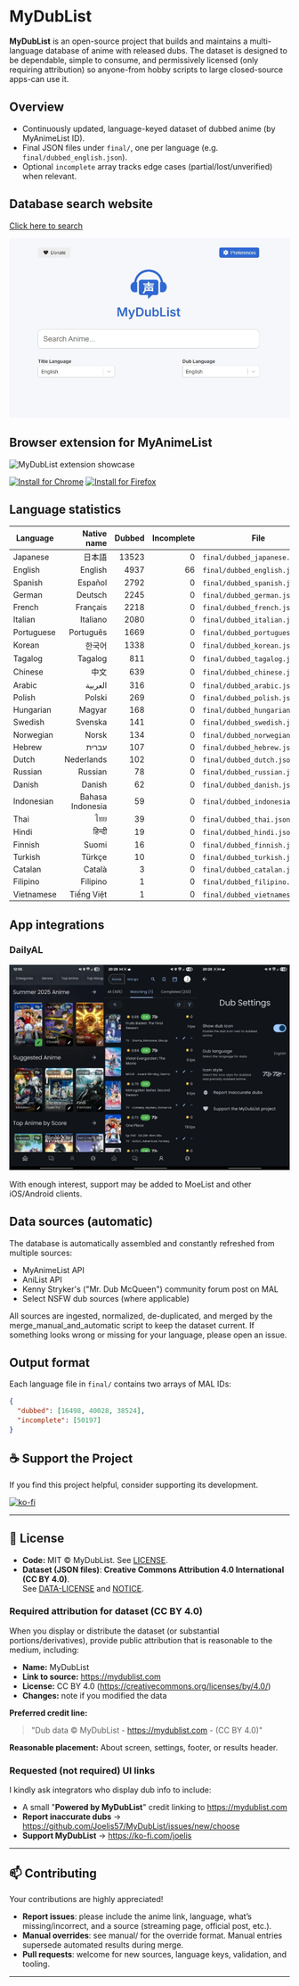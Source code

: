 # MyDubList

**MyDubList** is an open-source project that builds and maintains a multi-language database of anime with released dubs. The dataset is designed to be dependable, simple to consume, and permissively licensed (only requiring attribution) so anyone-from hobby scripts to large closed-source apps-can use it.

## Overview

- Continuously updated, language-keyed dataset of dubbed anime (by MyAnimeList ID).
- Final JSON files under `final/`, one per language (e.g. `final/dubbed_english.json`).
- Optional `incomplete` array tracks edge cases (partial/lost/unverified) when relevant.

## Database search website

[Click here to search](https://mydublist.com)

![MyDubList Search](https://raw.githubusercontent.com/Joelis57/MyDubList/main/images/mydublist.com.jpg)

## Browser extension for MyAnimeList

![MyDubList extension showcase](https://raw.githubusercontent.com/Joelis57/MyDubList/main/images/extension-showcase.gif)

[![Install for Chrome](https://img.shields.io/badge/Install-Chrome%20Web%20Store-4285F4?logo=google-chrome&logoColor=white)](https://chrome.google.com/webstore/detail/mydublist/hdpppphfhlhmehghmndopednfpbimkco)
[![Install for Firefox](https://img.shields.io/badge/Install-Firefox%20Add--ons-FF7139?logo=firefox-browser&logoColor=white)](https://addons.mozilla.org/en-US/firefox/addon/mydublist)

## Language statistics

<!-- LANG-STATS:START -->
| Language | Native name | Dubbed | Incomplete | File |
|---|---:|---:|---:|---|
| Japanese | 日本語 | 13523 | 0 | `final/dubbed_japanese.json` |
| English | English | 4937 | 66 | `final/dubbed_english.json` |
| Spanish | Español | 2792 | 0 | `final/dubbed_spanish.json` |
| German | Deutsch | 2245 | 0 | `final/dubbed_german.json` |
| French | Français | 2218 | 0 | `final/dubbed_french.json` |
| Italian | Italiano | 2080 | 0 | `final/dubbed_italian.json` |
| Portuguese | Português | 1669 | 0 | `final/dubbed_portuguese.json` |
| Korean | 한국어 | 1338 | 0 | `final/dubbed_korean.json` |
| Tagalog | Tagalog | 811 | 0 | `final/dubbed_tagalog.json` |
| Chinese | 中文 | 639 | 0 | `final/dubbed_chinese.json` |
| Arabic | العربية | 316 | 0 | `final/dubbed_arabic.json` |
| Polish | Polski | 269 | 0 | `final/dubbed_polish.json` |
| Hungarian | Magyar | 168 | 0 | `final/dubbed_hungarian.json` |
| Swedish | Svenska | 141 | 0 | `final/dubbed_swedish.json` |
| Norwegian | Norsk | 134 | 0 | `final/dubbed_norwegian.json` |
| Hebrew | עברית | 107 | 0 | `final/dubbed_hebrew.json` |
| Dutch | Nederlands | 102 | 0 | `final/dubbed_dutch.json` |
| Russian | Russian | 78 | 0 | `final/dubbed_russian.json` |
| Danish | Danish | 62 | 0 | `final/dubbed_danish.json` |
| Indonesian | Bahasa Indonesia | 59 | 0 | `final/dubbed_indonesian.json` |
| Thai | ไทย | 39 | 0 | `final/dubbed_thai.json` |
| Hindi | हिन्दी | 19 | 0 | `final/dubbed_hindi.json` |
| Finnish | Suomi | 16 | 0 | `final/dubbed_finnish.json` |
| Turkish | Türkçe | 10 | 0 | `final/dubbed_turkish.json` |
| Catalan | Català | 3 | 0 | `final/dubbed_catalan.json` |
| Filipino | Filipino | 1 | 0 | `final/dubbed_filipino.json` |
| Vietnamese | Tiếng Việt | 1 | 0 | `final/dubbed_vietnamese.json` |
<!-- LANG-STATS:END -->

## App integrations

### DailyAL
![DailyAL integration](https://raw.githubusercontent.com/Joelis57/MyDubList/main/images/DailyAL.jpg)

With enough interest, support may be added to MoeList and other iOS/Android clients.

## Data sources (automatic)

The database is automatically assembled and constantly refreshed from multiple sources:

- MyAnimeList API
- AniList API
- Kenny Stryker's ("Mr. Dub McQueen") community forum post on MAL
- Select NSFW dub sources (where applicable)

All sources are ingested, normalized, de-duplicated, and merged by the merge_manual_and_automatic script to keep the dataset current. If something looks wrong or missing for your language, please open an issue.

## Output format

Each language file in `final/` contains two arrays of MAL IDs:

```json
{
  "dubbed": [16498, 40028, 38524],
  "incomplete": [50197]
}
```

## ☕ Support the Project

If you find this project helpful, consider supporting its development.

[![ko-fi](https://ko-fi.com/img/githubbutton_sm.svg)](https://ko-fi.com/joelis)

---

## 📄 License

- **Code:** MIT © MyDubList. See [LICENSE](./LICENSE).
- **Dataset (JSON files)**: **Creative Commons Attribution 4.0 International (CC BY 4.0)**.  
  See [DATA-LICENSE](./DATA-LICENSE) and [NOTICE](./NOTICE).

### Required attribution for dataset (CC BY 4.0)

When you display or distribute the dataset (or substantial portions/derivatives), provide public attribution that is reasonable to the medium, including:
- **Name:** MyDubList
- **Link to source:** https://mydublist.com
- **License:** CC BY 4.0 (https://creativecommons.org/licenses/by/4.0/)
- **Changes:** note if you modified the data

**Preferred credit line:**
> "Dub data © MyDubList - https://mydublist.com - (CC BY 4.0)"

**Reasonable placement:** About screen, settings, footer, or results header.

### Requested (not required) UI links

I kindly ask integrators who display dub info to include:
- A small "**Powered by MyDubList**" credit linking to https://mydublist.com  
- **Report inaccurate dubs** → https://github.com/Joelis57/MyDubList/issues/new/choose  
- **Support MyDubList** → https://ko-fi.com/joelis

---

## 📫 Contributing

Your contributions are highly appreciated!

- **Report issues**: please include the anime link, language, what’s missing/incorrect, and a source (streaming page, official post, etc.).
- **Manual overrides**: see manual/ for the override format. Manual entries supersede automated results during merge.
- **Pull requests**: welcome for new sources, language keys, validation, and tooling.

---
